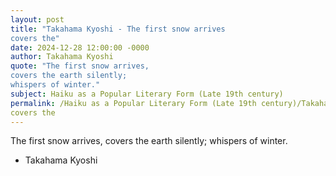 ```yaml
---
layout: post
title: "Takahama Kyoshi - The first snow arrives
covers the"
date: 2024-12-28 12:00:00 -0000
author: Takahama Kyoshi
quote: "The first snow arrives,
covers the earth silently;
whispers of winter."
subject: Haiku as a Popular Literary Form (Late 19th century)
permalink: /Haiku as a Popular Literary Form (Late 19th century)/Takahama Kyoshi/Takahama Kyoshi - The first snow arrives
covers the
---
```


The first snow arrives,
covers the earth silently;
whispers of winter.

- Takahama Kyoshi
